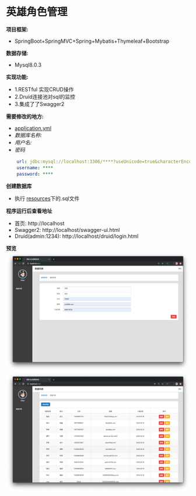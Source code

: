 # 英雄角⾊管理

**项⽬框架:**
+ SpringBoot+SpringMVC+Spring+Mybatis+Thymeleaf+Bootstrap 

**数据存储:** 
+ Mysql8.0.3

**实现功能:** 
+ 1.RESTful 实现CRUD操作 
+ 2.Druid连接池对sql的监控  
+ 3.集成了了Swagger2

**需要修改的地方:** 
+ [application.yml](/src/main/resources/application.yml)
+ *数据库名称:*
+ *用户名:*
+ *密码*

````yml
    url: jdbc:mysql://localhost:3306/****?useUnicode=true&characterEncoding=utf8&serverTimezone=GMT%2B8
    username: ****
    password: ****
````
**创建数据库**
+ 执行 [resources](/src/main/resources)下的.sql文件

**程序运行后查看地址**
+ 首页: http://localhost
+ Swagger2: http://localhost/swagger-ui.html
+ Druid(admin:1234): http://localhost/druid/login.html

**预览**
![](/src/main/resources/static/images/预览1.png)
![](/src/main/resources/static/images/预览2.png)




